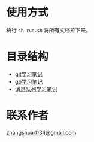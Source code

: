 # 使用方式

执行 `sh run.sh` 将所有文档拉下来。

# 目录结构

- [git学习笔记](https://github.com/sunzhangshuai/mygit)
- [go学习笔记](https://github.com/sunzhangshuai/mygo)
- [消息队列学习笔记](https://github.com/sunzhangshuai/mymq)

# 联系作者

zhangshuai1134@gmail.com

